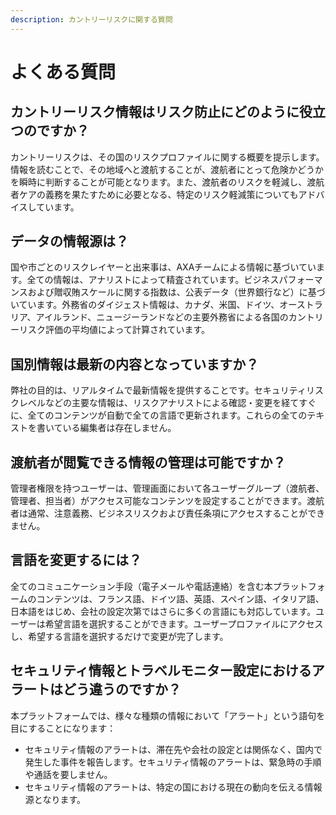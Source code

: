 ```yaml
---
description: カントリーリスクに関する質問
---
```


# よくある質問

## カントリーリスク情報はリスク防止にどのように役立つのですか？

カントリーリスクは、その国のリスクプロファイルに関する概要を提示します。情報を読むことで、その地域へと渡航することが、渡航者にとって危険かどうかを瞬時に判断することが可能となります。また、渡航者のリスクを軽減し、渡航者ケアの義務を果たすために必要となる、特定のリスク軽減策についてもアドバイスしています。

## データの情報源は？

国や市ごとのリスクレイヤーと出来事は、AXAチームによる情報に基づいています。全ての情報は、アナリストによって精査されています。ビジネスパフォーマンスおよび贈収賄スケールに関する指数は、公表データ（世界銀行など）に基づいています。外務省のダイジェスト情報は、カナダ、米国、ドイツ、オーストラリア、アイルランド、ニュージーランドなどの主要外務省による各国のカントリーリスク評価の平均値によって計算されています。

## 国別情報は最新の内容となっていますか？

弊社の目的は、リアルタイムで最新情報を提供することです。セキュリティリスクレベルなどの主要な情報は、リスクアナリストによる確認・変更を経てすぐに、全てのコンテンツが自動で全ての言語で更新されます。これらの全てのテキストを書いている編集者は存在しません。

## 渡航者が閲覧できる情報の管理は可能ですか？

管理者権限を持つユーザーは、管理画面において各ユーザーグループ（渡航者、管理者、担当者）がアクセス可能なコンテンツを設定することができます。渡航者は通常、注意義務、ビジネスリスクおよび責任条項にアクセスすることができません。

## 言語を変更するには？

全てのコミュニケーション手段（電子メールや電話連絡）を含む本プラットフォームのコンテンツは、フランス語、ドイツ語、英語、スペイン語、イタリア語、日本語をはじめ、会社の設定次第ではさらに多くの言語にも対応しています。ユーザーは希望言語を選択することができます。ユーザープロファイルにアクセスし、希望する言語を選択するだけで変更が完了します。

## セキュリティ情報とトラベルモニター設定におけるアラートはどう違うのですか？

本プラットフォームでは、様々な種類の情報において「アラート」という語句を目にすることになります：

* セキュリティ情報のアラートは、滞在先や会社の設定とは関係なく、国内で発生した事件を報告します。セキュリティ情報のアラートは、緊急時の手順や通話を要しません。
* セキュリティ情報のアラートは、特定の国における現在の動向を伝える情報源となります。

